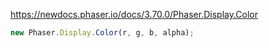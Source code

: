 https://newdocs.phaser.io/docs/3.70.0/Phaser.Display.Color
```js
new Phaser.Display.Color(r, g, b, alpha);
```